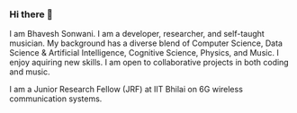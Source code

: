 ### Hi there 👋

I am Bhavesh Sonwani. I am a developer, researcher, and self-taught musician. My background has a diverse blend of Computer Science, Data Science & Artificial Intelligence, Cognitive Science, Physics, and Music. I enjoy aquiring new skills. I am open to collaborative projects in both coding and music.

I am a Junior Research Fellow (JRF) at IIT Bhilai on 6G wireless communication systems.






<!--
**s10bhavesh/s10bhavesh** is a ✨ _special_ ✨ repository because its `README.md` (this file) appears on your GitHub profile.

Here are some ideas to get you started:

- 🔭 I’m currently working on ...
- 🌱 I’m currently learning ...
- 👯 I’m looking to collaborate on ...
- 🤔 I’m looking for help with ...
- 💬 Ask me about ...
- 📫 How to reach me: ...
- 😄 Pronouns: ...
- ⚡ Fun fact: ...
-->
